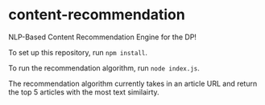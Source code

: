 # content-recommendation
NLP-Based Content Recommendation Engine for the DP!

To set up this repository, run ```npm install```.

To run the recommendation algorithm, run ```node index.js```.

The recommendation algorithm currently takes in an article URL and return the top 5 articles with the most text similairty.
